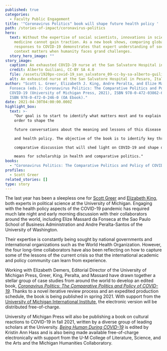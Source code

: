 ```yaml
---
published: true
categories:
  - Faculty Public Engagement
title: '"Coronavirus Politics" book will shape future health policy '
path: /stories-of-impact/coronavirus-politics
hero:
  text: Without the expertise of social scientists, innovations in science and
    medicine cannot gain traction. As a new book shows, comparing global
    responses to COVID-19 demonstrates that expert understanding of social
    context matters when humanity faces grand challenges.
  story_hero_image: ""
story_image:
  caption: An exhausted COVID-19 nurse at the San Salvatore Hospital in Pesaro, Italy
  credit: Alberto Guiliani, CC-BY SA 4.0
  file: /assets/1920px-covid-19_san_salvatore_09-cc-by-sa-alberto-guiliani_resized.jpg
  alt: An exhausted nurse at the San Salvatore Hospital in Pesaro, Italy
author: "Scott L. Greer, Elizabeth J. King, Andre Peralta, and Elize Massard da
  Fonseca (eds.): Coronavirus Politics: The Comparative Politics and Policy of
  COVID-19 (University of Michigan Press, 2021), ISBN 978-0-472-03862-6 (Pb);
  ISBN 978-0-472-0-246-0 (OA Ebook)."
date: 2021-04-30T04:00:00.000Z
highlight_box:
  text: >-
    "Our goal is to start to identify what matters most and to explain it in
    order to shape the

    future conversations about the meaning and lessons of this disease for comparative politics

    and health policy. The objective of the book is to identify key threads in the global

    comparative discussion that will shed light on COVID-19 and shape debates about what it

    means for scholarship in health and comparative politics."
books:
  - "Coronavirus Politics: The Comparative Politics and Policy of COVID-19"
profiles:
  - Scott Greer
related_stories: []
type: story
---
```

The last year has been a sleepless one for [Scott Greer](https://sph.umich.edu/faculty-profiles/greer-scott.html) and [Elizabeth King](https://sph.umich.edu/faculty-profiles/king-elizabeth.html), both experts in political science at the University of Michigan. Engaging with the health policy aspects of the COVID-19 pandemic has required much late night and early morning discussion with their collaborators around the world, including Elize Massard da Fonseca at the Sao Paulo School of Business Administration and Andre Peralta-Santos of the University of Washington. 

Their expertise is constantly being sought by national governments and international organizations such as the World Health Organization. However, the four long-time collaborators have also been reflecting on how to capture some of the lessons of the current crisis so that the international academic and policy community can learn from experience. 

Working with Elizabeth Demers, Editorial Director of the University of Michigan Press, Greer, King, Peralta, and Massard have drawn together a stellar group of case studies from around the world to develop an edited book, *[Coronavirus Politics: The Comparative Politics and Policy of COVID-19](https://www.press.umich.edu/11927713/coronavirus_politics).* Thanks to a novel iterative review process and an expedited production schedule, the book is being published in spring 2021. With support from the [University of Michigan International Institute](https://ii.umich.edu/ii), the electronic version will be distributed free-of-charge.

University of Michigan Press will also be publishing a book on cultural reactions to COVID-19 in fall 2021, written by a diverse group of leading scholars at the University. *[Being Human During COVID-19](https://www.press.umich.edu/12136619/being_human_during_covid)* is edited by Kristin Ann Hass and is also being made available free-of-charge electronically with support from the U-M College of Literature, Science, and the Arts and the Michigan Humanities Collaboratory.